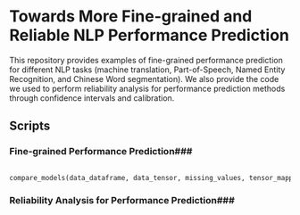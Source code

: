 # Towards More Fine-grained and Reliable NLP Performance Prediction
This repository provides examples of fine-grained performance prediction for different NLP tasks (machine translation, Part-of-Speech, Named Entity Recognition, and Chinese Word segmentation). We also provide the code we used to perform reliability analysis for performance prediction methods through confidence intervals and calibration.


## Scripts
### Fine-grained Performance Prediction###

```python

compare_models(data_dataframe, data_tensor, missing_values, tensor_mapping, num_folds)

```

### Reliability Analysis for Performance Prediction###
